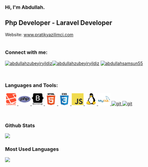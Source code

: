 ### Hi, I'm Abdullah.

## Php Developer - Laravel Developer
 
 
Website: <a style="color:red" href="https://www.pratikyazilimci.com/" target="_blank">www.pratikyazilimci.com</a>
<br /><br />

<h3 align="left">Connect with me:</h3>
<p align="left">
<a href="https://www.youtube.com/c/abdullahzubeyiryildiz" target="blank"><img align="center" src="https://raw.githubusercontent.com/rahuldkjain/github-profile-readme-generator/master/src/images/icons/Social/youtube.svg" alt="abdullahzubeyiryildiz" height="30" width="40" /></a><a href="https://linkedin.com/in/abdullahzubeyiryildiz" target="blank"><img align="center" src="https://raw.githubusercontent.com/rahuldkjain/github-profile-readme-generator/master/src/images/icons/Social/linked-in-alt.svg" alt="abdullahzubeyiryildiz" height="30" width="40" /></a> 
<a href="https://instagram.com/abdullahsamsun55" target="blank"><img align="center" src="https://raw.githubusercontent.com/rahuldkjain/github-profile-readme-generator/master/src/images/icons/Social/instagram.svg" alt="abdullahsamsun55" height="30" width="40" /></a> 
</p>
  
<br />
 
<h3 align="left">Languages and Tools:</h3>
<p align="left">
<a href="https://laravel.com/" target="_blank" rel="noreferrer"> <img src="https://raw.githubusercontent.com/devicons/devicon/master/icons/laravel/laravel-plain-wordmark.svg" alt="laravel" width="40" height="40"/> </a>
<a href="https://www.php.net" target="_blank" rel="noreferrer"> <img src="https://raw.githubusercontent.com/devicons/devicon/master/icons/php/php-original.svg" alt="php" width="40" height="40"/> </a>
<a href="https://getbootstrap.com" target="_blank" rel="noreferrer"> <img src="https://raw.githubusercontent.com/devicons/devicon/master/icons/bootstrap/bootstrap-plain-wordmark.svg" alt="bootstrap" width="40" height="40"/> </a><a href="https://www.w3.org/html/" target="_blank" rel="noreferrer"> <img src="https://raw.githubusercontent.com/devicons/devicon/master/icons/html5/html5-original-wordmark.svg" alt="html5" width="40" height="40"/></a><a href="https://www.w3schools.com/css/" target="_blank" rel="noreferrer"> <img src="https://raw.githubusercontent.com/devicons/devicon/master/icons/css3/css3-original-wordmark.svg" alt="css3" width="40" height="40"/> </a>
<a href="https://developer.mozilla.org/en-US/docs/Web/JavaScript" target="_blank" rel="noreferrer"> <img src="https://raw.githubusercontent.com/devicons/devicon/master/icons/javascript/javascript-original.svg" alt="javascript" width="40" height="40"/> </a><a href="https://www.linux.org/" target="_blank" rel="noreferrer"> <img src="https://raw.githubusercontent.com/devicons/devicon/master/icons/linux/linux-original.svg" alt="linux" width="40" height="40"/> </a> <a href="https://www.mysql.com/" target="_blank" rel="noreferrer"> <img src="https://raw.githubusercontent.com/devicons/devicon/master/icons/mysql/mysql-original-wordmark.svg" alt="mysql" width="40" height="40"/> </a> </a> <a href="https://git-scm.com/" target="_blank" rel="noreferrer"> <img src="https://www.vectorlogo.zone/logos/git-scm/git-scm-icon.svg" alt="git" width="40" height="40"/> </a> <a href="https://git-scm.com/" target="_blank" rel="noreferrer"> <img src="https://upload.vectorlogo.zone/logos/nodejs/images/eca9ff97-5734-46c4-b8a1-621819eaeaa9.svg" alt="git" width="40" height="40"/> </a> </p>

<br />
 
### Github Stats 
<img src="https://github-readme-stats.vercel.app/api?username=abdullahzubeyiryildiz&theme=radical" >
 
### Most Used Languages 
<img src="https://github-readme-stats.vercel.app/api/top-langs/?username=abdullahzubeyiryildiz&layout=compact" >
 
 